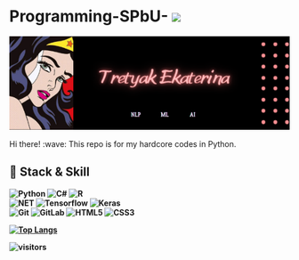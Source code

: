 # Programming-SPbU-  <img src="https://uploads-ssl.webflow.com/5dd5b1adcd567c62a35dffb8/5e6796fdb8d9bb603797f20d_GXBKL-A6A1EJJLTS.gif" width="50px">
[![Header](https://github.com/ekaterinatretyak/Programming-SPbU-/blob/main/Ekaterina%20tretyak.png "Header")](https://some-url.dev/)
<p>Hi there! :wave: This repo is for my hardcore codes in Python. </p>

## :hammer: Stack & Skill
<b>
  <img alt="Python" src="https://img.shields.io/badge/-Python-3776AB?style=flat-square&logo=python&logoColor=white" /> 
  <img alt="C#" src="https://img.shields.io/badge/-C%23-239120?style=flat-square&logo=c-sharp&logoColor=white" />
  <img alt="R" src="https://img.shields.io/badge/-R-4479A1?style=flat-square&logo=r&logoColor=black&textColor=white" /><br>
  <b>
  <img alt="NET" src="https://img.shields.io/badge/-.NET-5C2D91?style=flat-square&logo=%2ENET&logoColor=white" /> 
  <img alt="Tensorflow" src="https://img.shields.io/badge/-Tensorflow-FF6F00?style=flat-square&logo=tensorflow&logoColor=white" />
  <img alt="Keras" src = https://img.shields.io/badge/-Keras-41CD52?style=flat-square&logo=Keras&logoColor=white />
    <br>
    <b>
  <img alt="Git" src="https://img.shields.io/badge/-git-F05032?style=flat-square&logo=git&logoColor=white" />
  <img alt="GitLab" src="https://camo.githubusercontent.com/83cdbef7b21caf17793643cc4643ac78d19ad2ae/68747470733a2f2f696d672e736869656c64732e696f2f62616467652f2d4769744c61622d4643413132313f7374796c653d666c61742d737175617265266c6f676f3d6769746c6162" />
  <img alt="HTML5" src="https://img.shields.io/badge/-HTML5-E34F26?style=flat-square&logo=html5&logoColor=white" />
  <img alt="CSS3" src="https://img.shields.io/badge/-CSS3-1572B6?style=flat-square&logo=css3" />
      <br>

[![Top Langs](https://github-readme-stats.vercel.app/api/top-langs/?username=ekaterinatretyak&layout=compact&theme=radical)](https://github.com/anuraghazra/github-readme-stats)

![visitors](https://visitor-badge.glitch.me/badge?page_id=https://github.com/ekaterinatretyak)
